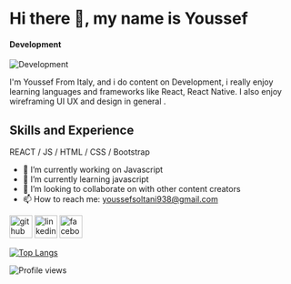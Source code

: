 # Hi there 👋, my name is Youssef 
#### Development
![Development](https://raw.githubusercontent.com/onimur/.github/master/.resources/git-header.svg)

I'm Youssef From Italy, and i do content on Development, i really enjoy 
learning languages and frameworks like React, React Native. I also enjoy wireframing UI UX and design in general .

## Skills and Experience 



REACT / JS / HTML / CSS / Bootstrap

- 🔭 I’m currently working on Javascript  
- 🌱 I’m currently learning javascript 
- 👯 I’m looking to collaborate on  with other content creators 
- 📫 How to reach me: youssefsoltani938@gmail.com 


[<img src='https://cdn.jsdelivr.net/npm/simple-icons@3.0.1/icons/github.svg' alt='github' height='40'>](https://github.com/Youssef )  [<img src='https://cdn.jsdelivr.net/npm/simple-icons@3.0.1/icons/linkedin.svg' alt='linkedin' height='40'>](https://www.linkedin.com/in/YoussefSoltani/)  [<img src='https://cdn.jsdelivr.net/npm/simple-icons@3.0.1/icons/facebook.svg' alt='facebook' height='40'>](https://www.facebook.com/YoussefSoltani)  

[![Top Langs](https://github-readme-stats.vercel.app/api/top-langs/?username=Youssef )](https://github.com/anuraghazra/github-readme-stats)

![Profile views](https://gpvc.arturio.dev/Youssef )  
